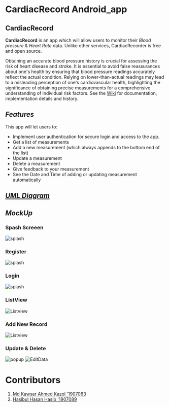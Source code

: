 # CardiacRecord Android_app
## **CardiacRecord**
**CardiacRecord** is an app which will allow users to monitor their _Blood pressure_ & _Heart Rate_ data. Unlike other services, CardiacRecorder is free and open source.


Obtaining an accurate blood pressure history is crucial for assessing the risk of heart disease and stroke. It is essential to avoid false reassurances about one's health by ensuring that blood pressure readings accurately reflect the actual condition. Relying on lower-than-actual readings may lead to a misleading perception of one's cardiovascular health, highlighting the significance of obtaining precise measurements for a comprehensive understanding of individual risk factors.
See the [Wiki](https://github.com/Hasib305/FinalCardiac/wiki) for documentation, implementation details and history.


## *Features*
This app will let users to:
* Implement user authentication for secure login and access to the app. 
* Get a list of measurements
* Add a new measurement (which always appends to the bottom end of the list)
* Update a measurement
* Delete a measurement
* Give feedback to your measurement 
* See the Date and Time of adding or updating measurement automatically


## [*UML Diagram*](https://github.com/Hasib305/FinalCardiac/blob/master/kazolUml.png)




## *MockUp*



### Spash Screeen
![splash](https://github.com/Hasib305/FinalCardiac/blob/master/splash.png)

### Register
![splash](https://github.com/Hasib305/FinalCardiac/blob/master/1.png)

### Login
![splash](https://github.com/Hasib305/FinalCardiac/blob/master/2.png)

### ListView
![Listview](https://github.com/Hasib305/FinalCardiac/blob/master/listview.png)

### Add New Record

![Listview](https://github.com/Hasib305/FinalCardiac/blob/master/add%20data.png)


### Update & Delete
![popup](https://github.com/Hasib305/FinalCardiac/blob/master/flying-iphone-12-mockup.png)
![EditData](https://github.com/Hasib305/FinalCardiac/blob/master/flying-iphone-12-mockup%20(1).png)






# Contributors
1. [Md Kawsar Ahmed Kazol '1907063](https://github.com/kazol196295)
2. [Hasibul Hasan Hasib '1907089](https://github.com/Hasib305)
